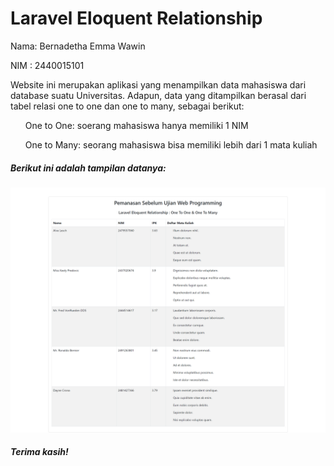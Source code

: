  <h1>Laravel Eloquent Relationship</h1>
 <p>Nama: Bernadetha Emma Wawin</p>
 <p>NIM : 2440015101</p>

 <p>Website ini merupakan aplikasi yang menampilkan data mahasiswa dari database suatu Universitas. Adapun, data yang ditampilkan berasal dari tabel relasi one to one dan one to many, sebagai berikut:</p>
 <ul>One to One: soerang mahasiswa hanya memiliki 1 NIM</ul>
 <ul>One to Many: seorang mahasiswa bisa memiliki lebih dari 1 mata kuliah</ul>

 <h5>Berikut ini adalah tampilan datanya:</h5>
  <img src="result.png" alt="Build Status">
 
 <h5>Terima kasih!</h5>
    
